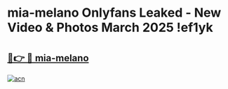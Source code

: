 # mia-melano Onlyfans Leaked - New Video & Photos March 2025 !ef1yk

# <h2><a href="https://r7qzau.iuczelnia.edu.pl?title=mia-melano&ref=ef1yk">🔗👉 🔴 mia-melano</a></h2>

[![acn](https://github.com/user-attachments/assets/0f9c940e-d8b0-45ae-aac7-cd30a18b3e1c)](https://r7qzau.iuczelnia.edu.pl?title=mia-melano&ref=ef1yk)


